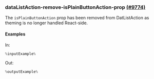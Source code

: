 ### dataListAction-remove-isPlainButtonAction-prop [(#9774)](https://github.com/patternfly/patternfly-react/pull/9774)

The `isPlainButtonAction` prop has been removed from DatListAction as theming is no longer handled React-side.

#### Examples

In:

```jsx
%inputExample%
```

Out:

```jsx
%outputExample%
```
